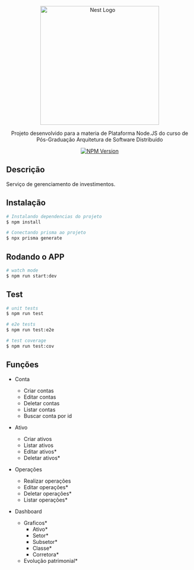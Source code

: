 <p align="center">
  <a href="http://nestjs.com/" target="blank"><img src="https://nestjs.com/img/logo_text.svg" width="320" alt="Nest Logo" /></a>
</p>

[circleci-image]: https://img.shields.io/circleci/build/github/nestjs/nest/master?token=abc123def456
[circleci-url]: https://circleci.com/gh/nestjs/nest

  <p align="center">Projeto desenvolvido para a materia de Plataforma Node.JS do curso de Pós-Graduação Arquitetura de Software Distribuído</p>
    <p align="center">
<a href="https://www.npmjs.com/~nestjscore" target="_blank"><img src="https://img.shields.io/npm/v/@nestjs/core.svg" alt="NPM Version" /></a>

  <!--[![Backers on Open Collective](https://opencollective.com/nest/backers/badge.svg)](https://opencollective.com/nest#backer)
  [![Sponsors on Open Collective](https://opencollective.com/nest/sponsors/badge.svg)](https://opencollective.com/nest#sponsor)-->

## Descrição
Serviço de gerenciamento de investimentos.

## Instalação

```bash
# Instalando dependencias do projeto
$ npm install

# Conectando prisma ao projeto
$ npx prisma generate
```

## Rodando o APP

```bash
# watch mode
$ npm run start:dev
```

## Test

```bash
# unit tests
$ npm run test

# e2e tests
$ npm run test:e2e

# test coverage
$ npm run test:cov
```

## Funções

- Conta
  - Criar contas
  - Editar contas
  - Deletar contas
  - Listar contas
  - Buscar conta por id

- Ativo
  - Criar ativos
  - Listar ativos
  - Editar ativos*
  - Deletar ativos*

- Operações
  - Realizar operações
  - Editar operações*
  - Deletar operações*
  - Listar operações*
- Dashboard
  - Graficos*
    - Ativo*
    - Setor*
    - Subsetor*
    - Classe*
    - Corretora*
  - Evolução patrimonial*

<!--## Author

 [Kamil Myśliwiec](https://kamilmysliwiec.com) -->


